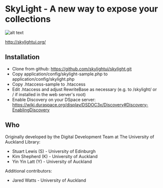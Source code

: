 SkyLight - A new way to expose your collections
===============================================
![alt text](https://raw.github.com/skylightui/skylight/master/theme/default/images/skylight.jpg "SkyLight logo")

http://skylightui.org/

Installation
------------
 * Clone from github: https://github.com/skylightui/skylight.git
 * Copy application/config/skylight-sample.php to application/config/skylight.php
 * Copy .htaccess-sample to .htaccess
 * Edit .htaccess and adjust RewriteBase as necessary (e.g. to /skylight/ or / if installed in the web server's root)
 * Enable Discovery on your DSpace server: https://wiki.duraspace.org/display/DSDOC3x/Discovery#Discovery-EnablingDiscovery

Who
---
Originally developed by the Digital Development Team at The University of Auckland Library:
 * Stuart Lewis (S) - University of Edinburgh
 * Kim Shepherd (K) - University of Auckland
 * Yin Yin Latt (Y) - University of Auckland

Additional contributors:
 * Jared Watts - University of Auckland